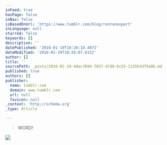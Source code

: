 ```yaml
---
inFeed: true
hasPage: false
inNav: false
isBasedOnUrl: 'https://www.tumblr.com/blog/rentanexpert'
inLanguage: null
starred: false
keywords: []
description: ''
datePublished: '2016-01-19T18:26:10.487Z'
dateModified: '2016-01-19T18:26:07.615Z'
author: []
title: ''
sourcePath: _posts/2016-01-19-4dac7894-7037-47d0-bc55-1135b3df5e8b.md
published: true
authors: []
publisher:
  name: tumblr.com
  domain: www.tumblr.com
  url: null
  favicon: null
_context: 'http://schema.org'
_type: Article

---
```

> WORD!

![](https://s3-us-west-2.amazonaws.com/the-grid-img/p/80d5330fdccdbd5a95fa049d48c76865e49d5838.png)